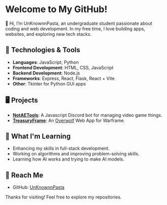 # Welcome to My GitHub!

👋 Hi, I’m <span style="color: 'blue';">UnKnownnPasta</span>, an undergraduate student passionate about coding and web development. In my free time, I love building apps, websites, and exploring new tech stacks.

## 🔧 Technologies & Tools
- **Languages**: JavaScript, Python
- **Frontend Development**: HTML, CSS, JavaScript
- **Backend Development**: Node.js
- **Frameworks**: Express, React, Flask, React + Vite
- **Other**: Tkinter for Python GUI apps

## 🖥 Projects
- **[NotAETools](#)**: A Javascript Discord bot for managing video game things.
- **[TreasuryFrame](#)**: An [Overwolf](https://www.overwolf.com) Web App for Warframe.

## 🌱 What I'm Learning
- Enhancing my skills in full-stack development.
- Working on algorithms and improving problem-solving skills.
- Learning how AI works and trying to make AI models.

## 💬 Reach Me
- GitHub: [UnKnownnPasta](https://github.com/UnKnownnPasta)

Thanks for visiting! Feel free to explore my repositories.
